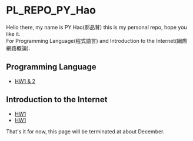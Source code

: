 PL_REPO_PY_Hao
===
Hello there, my name is PY Hao(郝品𦱀) this is my personal repo, hope you like it.<br>
For Programming Language(程式語言) and Introduction to the Internet(網際網路概論).

Programming Language
---
* [HW1 & 2](https://github.com/Disaster4255/PL_REPO_PY_Hao/blob/main/%E7%A8%8B%E5%BC%8F%E8%AA%9E%E8%A8%80_HW1%262.ipynb)

Introduction to the Internet
---
* [HW1](https://disaster4255.github.io/For-Introduction-to-the-Internet/)
* [HW1]([https://disaster4255.github.io/For-Introduction-to-the-Internet/](https://youtu.be/2dAWS78j5EE))

That's it for now, this page will be terminated at about December.
